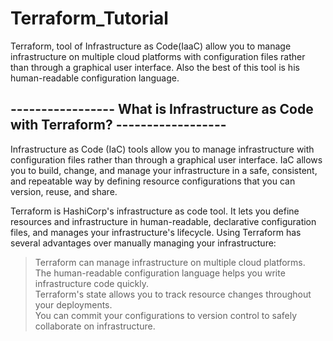 # Terraform_Tutorial
Terraform, tool of Infrastructure as Code(IaaC) allow you to manage infrastructure on multiple cloud platforms with configuration files rather than through a graphical user interface. Also the best of this tool is his human-readable configuration language. 


## ----------------- What is Infrastructure as Code with Terraform? ------------------
Infrastructure as Code (IaC) tools allow you to manage infrastructure with configuration files rather than through a graphical user interface.
IaC allows you to build, change, and manage your infrastructure in a safe, consistent, and repeatable way by defining resource configurations that you can version, reuse, and share. <br>

Terraform is HashiCorp's infrastructure as code tool. It lets you define resources and infrastructure in human-readable, declarative configuration files, and manages your infrastructure's lifecycle. Using Terraform has several advantages over manually managing your infrastructure: <br>
> Terraform can manage infrastructure on multiple cloud platforms. <br>
> The human-readable configuration language helps you write infrastructure code quickly. <br>
> Terraform's state allows you to track resource changes throughout your deployments. <br>
> You can commit your configurations to version control to safely collaborate on infrastructure. <br>

